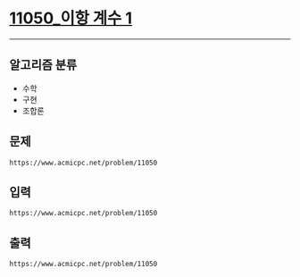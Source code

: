 # [11050_이항 계수 1](https://www.acmicpc.net/problem/11050)
---
## 알고리즘 분류
* 수학
* 구현
* 조합론

## 문제
```
https://www.acmicpc.net/problem/11050
```

## 입력
```
https://www.acmicpc.net/problem/11050
```
## 출력
```
https://www.acmicpc.net/problem/11050
```

